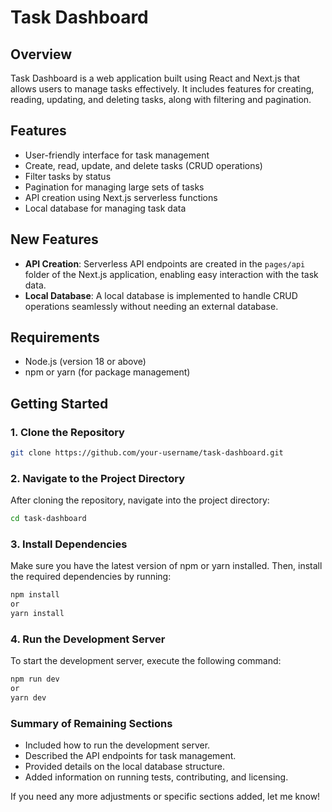 # Task Dashboard

## Overview
Task Dashboard is a web application built using React and Next.js that allows users to manage tasks effectively. It includes features for creating, reading, updating, and deleting tasks, along with filtering and pagination.

## Features
- User-friendly interface for task management
- Create, read, update, and delete tasks (CRUD operations)
- Filter tasks by status
- Pagination for managing large sets of tasks
- API creation using Next.js serverless functions
- Local database for managing task data

## New Features
- **API Creation**: Serverless API endpoints are created in the `pages/api` folder of the Next.js application, enabling easy interaction with the task data.
- **Local Database**: A local database is implemented to handle CRUD operations seamlessly without needing an external database.

## Requirements
- Node.js (version 18 or above)
- npm or yarn (for package management)

## Getting Started

### 1. Clone the Repository
```bash
git clone https://github.com/your-username/task-dashboard.git
```

### 2. Navigate to the Project Directory
After cloning the repository, navigate into the project directory:
```bash
cd task-dashboard
```
### 3. Install Dependencies
Make sure you have the latest version of npm or yarn installed. Then, install the required dependencies by running:
```bash
npm install
or
yarn install
```

### 4. Run the Development Server
To start the development server, execute the following command:

```bash
npm run dev
or
yarn dev
```
### Summary of Remaining Sections
- Included how to run the development server.
- Described the API endpoints for task management.
- Provided details on the local database structure.
- Added information on running tests, contributing, and licensing.

If you need any more adjustments or specific sections added, let me know!


